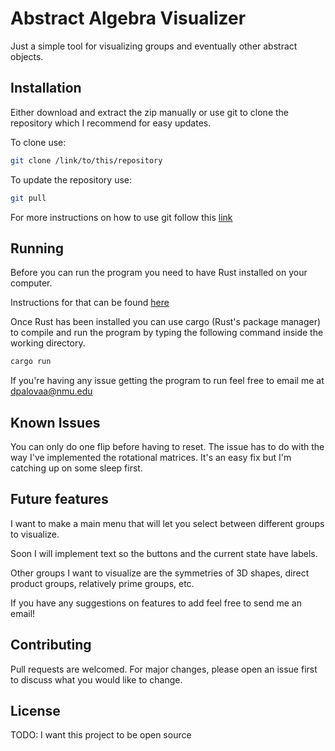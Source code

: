 # Abstract Algebra Visualizer

Just a simple tool for visualizing groups and eventually other abstract objects.

## Installation

Either download and extract the zip manually or use git to clone the repository which I recommend for easy updates.


To clone use:
```bash
git clone /link/to/this/repository
```

To update the repository use:
```bash
git pull
```

For more instructions on how to use git follow this [link](rogerdudler.github.io/git-guide/)

## Running

Before you can run the program you need to have Rust installed on your computer.

Instructions for that can be found [here](www.rust-lang.org/tools/install)

Once Rust has been installed you can use cargo (Rust's package manager) to compile and run the program by typing the following command inside the working directory.
```bash
cargo run
```

If you're having any issue getting the program to run feel free to email me at dpalovaa@nmu.edu

## Known Issues

You can only do one flip before having to reset. The issue has to do with the way I've implemented the rotational matrices. It's an easy fix but I'm catching up on some sleep first.

## Future features

I want to make a main menu that will let you select between different groups to visualize.

Soon I will implement text so the buttons and the current state have labels.

Other groups I want to visualize are the symmetries of 3D shapes, direct product groups, relatively prime groups, etc.

If you have any suggestions on features to add feel free to send me an email!

## Contributing
Pull requests are welcomed. For major changes, please open an issue first to discuss what you would like to change.

## License
TODO: I want this project to be open source